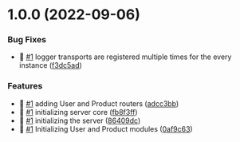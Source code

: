 # 1.0.0 (2022-09-06)


### Bug Fixes

* 🐛 [#1](https://github.com/m0uneer/simple-ecommerce-koa-server/issues/1) logger transports are registered multiple times for the every instance ([f3dc5ad](https://github.com/m0uneer/simple-ecommerce-koa-server/commit/f3dc5ad495e68a7201d1e20f3f83e96f4cb3b0b4))


### Features

* 🎸 [#1](https://github.com/m0uneer/simple-ecommerce-koa-server/issues/1) adding User and Product routers ([adcc3bb](https://github.com/m0uneer/simple-ecommerce-koa-server/commit/adcc3bba4aa14ab9c81efc55c0240cb62891f44e))
* 🎸 [#1](https://github.com/m0uneer/simple-ecommerce-koa-server/issues/1) initializing server core ([fb8f3ff](https://github.com/m0uneer/simple-ecommerce-koa-server/commit/fb8f3ff60c9933e195b55ced2b6119c04b857642))
* 🎸 [#1](https://github.com/m0uneer/simple-ecommerce-koa-server/issues/1) initializing the server ([86409dc](https://github.com/m0uneer/simple-ecommerce-koa-server/commit/86409dc1cbf80ea3dbcff11495c534b065785792))
* 🎸 [#1](https://github.com/m0uneer/simple-ecommerce-koa-server/issues/1) Initializing User and Product modules ([0af9c63](https://github.com/m0uneer/simple-ecommerce-koa-server/commit/0af9c630051d81697aac2aeec641b9aef4683a7c))

